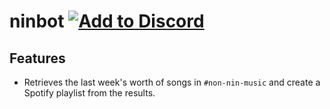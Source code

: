 # ninbot [![Add to Discord](https://img.shields.io/badge/Add%20to-Discord-7289da.svg)](https://discordapp.com/api/oauth2/authorize?client_id=594276600892358666&permissions=0&scope=bot)

## Features

- Retrieves the last week's worth of songs in `#non-nin-music` and create a Spotify playlist from the results.
